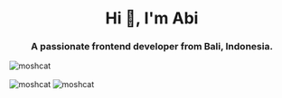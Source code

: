 <h1 align="center">Hi 👋, I'm Abi</h1>
<h3 align="center">A passionate frontend developer from Bali, Indonesia.</h3>

<p align="left"> <img src="https://komarev.com/ghpvc/?username=moshcat&label=Profile%20views&color=0e75b6&style=flat" alt="moshcat" /> </p>

<p><img align="center" src="https://github-readme-stats.vercel.app/api/top-langs?username=moshcat&show_icons=true&locale=en&layout=compact" alt="moshcat" />
<img align="center" src="https://github-readme-streak-stats.herokuapp.com/?user=moshcat&" alt="moshcat" /></p>
